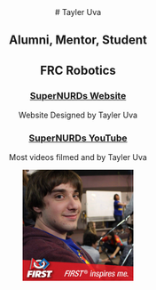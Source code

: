 <center>
# Tayler Uva

## Alumni, Mentor, Student

## **FRC Robotics**
### [SuperNURDs Website](https://www.frcteam3255.com)
Website Designed by Tayler Uva
### [SuperNURDs YouTube](http://www.youtube.com/FRC3255)
Most videos filmed and by Tayler Uva

<a href="http://frcteam3255.com/tayleruva">
<img src="profile.jpg" alt="Tayler Uva" style="width: 200px;"/>
</a>
